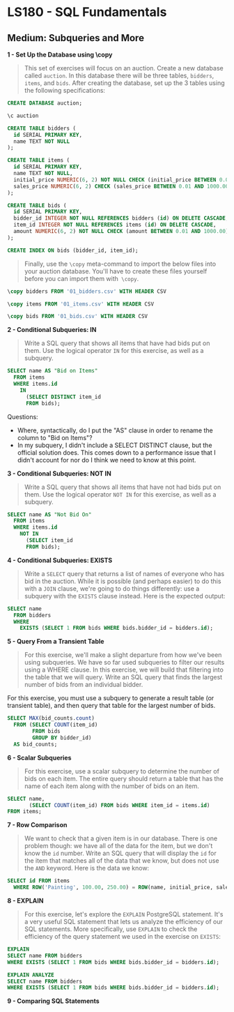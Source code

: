 # LS180 - SQL Fundamentals

## Medium: Subqueries and More

**1 -	Set Up the Database using \copy**
> This set of exercises will focus on an auction. Create a new database called `auction`. In this database there will be three tables, `bidders`, `items`, and `bids`. After creating the database, set up the 3 tables using the following specifications:

```sql
CREATE DATABASE auction;

\c auction

CREATE TABLE bidders (
  id SERIAL PRIMARY KEY,
  name TEXT NOT NULL
);

CREATE TABLE items (
  id SERIAL PRIMARY KEY,
  name TEXT NOT NULL,
  initial_price NUMERIC(6, 2) NOT NULL CHECK (initial_price BETWEEN 0.01 AND 1000.00),
  sales_price NUMERIC(6, 2) CHECK (sales_price BETWEEN 0.01 AND 1000.00)
);

CREATE TABLE bids (
  id SERIAL PRIMARY KEY,
  bidder_id INTEGER NOT NULL REFERENCES bidders (id) ON DELETE CASCADE,
  item_id INTEGER NOT NULL REFERENCES items (id) ON DELETE CASCADE,
  amount NUMERIC(6, 2) NOT NULL CHECK (amount BETWEEN 0.01 AND 1000.00)
);

CREATE INDEX ON bids (bidder_id, item_id);
```

> Finally, use the `\copy` meta-command to import the below files into your auction database. You'll have to create these files yourself before you can import them with` \copy`.

```sql
\copy bidders FROM '01_bidders.csv' WITH HEADER CSV

\copy items FROM '01_items.csv' WITH HEADER CSV

\copy bids FROM '01_bids.csv' WITH HEADER CSV
```

**2 -	Conditional Subqueries: IN**
> Write a SQL query that shows all items that have had bids put on them. Use the logical operator `IN` for this exercise, as well as a subquery.

```sql
SELECT name AS "Bid on Items"
  FROM items
  WHERE items.id 
    IN 
      (SELECT DISTINCT item_id 
      FROM bids);
```

Questions:
- Where, syntactically, do I put the "AS" clause in order to rename the column to "Bid on Items"?
- In my subquery, I didn't include a SELECT DISTINCT clause, but the official solution does. This comes down to a performance issue that I didn't account for nor do I think we need to know at this point.

**3 -	Conditional Subqueries: NOT IN**
> Write a SQL query that shows all items that have not had bids put on them. Use the logical operator `NOT IN` for this exercise, as well as a subquery.

```sql
SELECT name AS "Not Bid On"
  FROM items
  WHERE items.id
    NOT IN 
      (SELECT item_id 
      FROM bids);
```

**4 -	Conditional Subqueries: EXISTS**
> Write a `SELECT` query that returns a list of names of everyone who has bid in the auction. While it is possible (and perhaps easier) to do this with a `JOIN` clause, we're going to do things differently: use a subquery with the `EXISTS` clause instead. Here is the expected output:

```sql
SELECT name
  FROM bidders
  WHERE
    EXISTS (SELECT 1 FROM bids WHERE bids.bidder_id = bidders.id);
```

**5 -	Query From a Transient Table**
> For this exercise, we'll make a slight departure from how we've been using subqueries. We have so far used subqueries to filter our results using a WHERE clause. In this exercise, we will build that filtering into the table that we will query. Write an SQL query that finds the largest number of bids from an individual bidder.

For this exercise, you must use a subquery to generate a result table (or transient table), and then query that table for the largest number of bids.

```sql
SELECT MAX(bid_counts.count) 
  FROM (SELECT COUNT(item_id) 
        FROM bids
        GROUP BY bidder_id)
  AS bid_counts;
```

**6 -	Scalar Subqueries**
> For this exercise, use a scalar subquery to determine the number of bids on each item. The entire query should return a table that has the name of each item along with the number of bids on an item.

```sql
SELECT name,
       (SELECT COUNT(item_id) FROM bids WHERE item_id = items.id)
FROM items;
```

**7 -	Row Comparison**
> We want to check that a given item is in our database. There is one problem though: we have all of the data for the item, but we don't know the `id` number. Write an SQL query that will display the `id` for the item that matches all of the data that we know, but does not use the `AND` keyword. Here is the data we know:

```sql
SELECT id FROM items
  WHERE ROW('Painting', 100.00, 250.00) = ROW(name, initial_price, sales_price);
```

**8 -	EXPLAIN**
> For this exercise, let's explore the `EXPLAIN` PostgreSQL statement. It's a very useful SQL statement that lets us analyze the efficiency of our SQL statements. More specifically, use `EXPLAIN` to check the efficiency of the query statement we used in the exercise on `EXISTS`:

```sql
EXPLAIN 
SELECT name FROM bidders
WHERE EXISTS (SELECT 1 FROM bids WHERE bids.bidder_id = bidders.id);

EXPLAIN ANALYZE
SELECT name FROM bidders
WHERE EXISTS (SELECT 1 FROM bids WHERE bids.bidder_id = bidders.id);
```

**9 -	Comparing SQL Statements**
>

```sql

```
